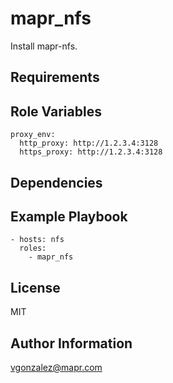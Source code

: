 mapr_nfs
========

Install mapr-nfs.

Requirements
------------



Role Variables
--------------

```
proxy_env:
  http_proxy: http://1.2.3.4:3128
  https_proxy: http://1.2.3.4:3128
```

Dependencies
------------


Example Playbook
-------------------------

```
- hosts: nfs
  roles:
    - mapr_nfs
```

License
-------

MIT

Author Information
------------------

vgonzalez@mapr.com